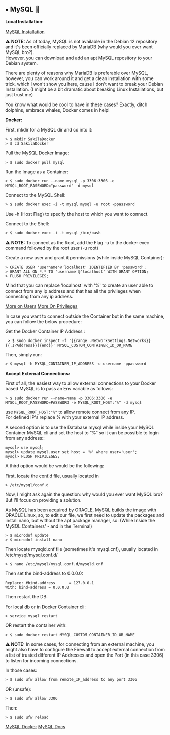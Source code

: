## ▪️ MySQL 🐬

**Local Installation:**

[MySQL Installation](https://dev.mysql.com/doc/mysql-installer/en/)

⚠️  **NOTE:** As of today, MySQL is not available in the Debian 12 repository and it's been officially replaced by MariaDB (why would you ever want MySQL bro?). 
<br>
However, you can download and add an apt MySQL repository to your Debian system.

There are plenty of reasons why MariaDB is preferable over MySQL, however, you can work around it and get a clean installation with some trick, which I won't show you here, cause I don't want to break your Debian Installation.
(I might be a bit dramatic about breaking Linux Installations, but just trust me)

You know what would be cool to have in these cases?
Exactly, ditch dolphins, embrace whales, Docker comes in help!

**Docker:**

First, mkdir for a MySQL dir and cd into it:

	> $ mkdir SakilaDocker
	> $ cd SakilaDocker

Pull the MySQL Docker Image:
	
	> $ sudo docker pull mysql

Run the Image as a Container:

	> $ sudo docker run --name mysql -p 3306:3306 -e MYSQL_ROOT_PASSWORD="password" -d mysql

Connect to the MySQL Shell:

	> $ sudo docker exec -i -t mysql mysql -u root -ppassword

Use -h (Host Flag) to specify the host to which you want to connect.

Connect to the Shell:

	> $ sudo docker exec -i -t mysql /bin/bash

⚠️  **NOTE:**  To connect as the Root, add the Flag -u to the docker exec command followed by the root user (-u root)

Create a new user and grant it permissions (while inside MySQL Container):

	> CREATE USER 'username'@'localhost' IDENTIFIED BY 'password';
	> GRANT ALL ON *.* TO 'username'@'localhost' WITH GRANT OPTION;
	> FLUSH PRIVILEGES;

Mind that you can replace 'localhost' with '%' to create an user able to connect from any ip address and that has all the privileges when connecting from any ip address.

[More on Users](https://dev.mysql.com/doc/refman/8.0/en/create-user.html)
[More On Privileges](https://dev.mysql.com/doc/refman/8.0/en/grant.html)

In case you want to connect outside the Container but in the same machine, you can follow the below procedure:

Get the Docker Container IP Address :

	 > $ sudo docker inspect -f '{{range .NetworkSettings.Networks}}{{.IPAddress}}{{end}}' MYSQL_CUSTOM_CONTAINER_ID_OR_NAME

Then, simply run:

	> $ mysql -h MYSQL_CONTAINER_IP_ADDRESS -u username -ppassword

**Accept External Connections:**

First of all, the easiest way to allow external connections to your Docker based MySQL is to pass an Env variable as follows:

	> $ sudo docker run --name=name -p 3306:3306 -e MYSQL_ROOT_PASSWORD=PASSWORD -e MYSQL_ROOT_HOST:"%" -d mysql

use `MYSQL_ROOT_HOST:"%"` to allow remote connect from any IP. 
<br>
For defined IP's replace % with your external IP address.

A second option is to use the Database mysql while inside your MySQL Container  MySQL cli and set the host to “%” so it can be possible to login from any address::

	mysql> use mysql;
	mysql> update mysql.user set host = '%' where user='user';
	mysql> FLUSH PRIVILEGES;

A third option would be would be the following:

First, locate the conf.d file, usually located in

	> /etc/mysql/conf.d

Now, I might ask again the question: why would you ever want MySQL bro?
But I'll focus on providing a solution.

As MySQL has been acquired by ORACLE, MySQL builds the image with ORACLE Linux, so, to edit our file, we first need to update the packages and install nano, but without the apt package manager, so:
(While Inside the MySQL Containers' - and in the Terminal)

	> $ microdnf update
	> $ microdnf install nano

Then locate mysqld.cnf file (sometimes it's mysql.cnf), usually located in /etc/mysql/mysql.conf.d/

	> $ nano /etc/mysql/mysql.conf.d/mysqld.cnf

Then set the bind-address to 0.0.0.0:

	Replace: #bind-address 		= 127.0.0.1 
	With: bind-address = 0.0.0.0

Then restart the DB:

For local db or in Docker Container cli:

	> service mysql restart

OR restart the container with:

	> $ sudo docker restart MYSQL_CUSTOM_CONTAINER_ID_OR_NAME
	
**⚠️ NOTE:** In some cases, for connecting from an external machine, you might also have to configure the Firewall to accept external connection from a list of trusted different IP Addresses and open the Port (in this case 3306) to listen for incoming connections.	

In those cases:

	> $ sudo ufw allow from remote_IP_address to any port 3306

OR (unsafe):

	> $ sudo ufw allow 3306

Then:

	> $ sudo ufw reload

[MySQL Docker](https://dev.mysql.com/doc/mysql-installation-excerpt/8.3/en/docker-mysql-getting-started.html)
[MySQL Docs](https://dev.mysql.com/doc/)
